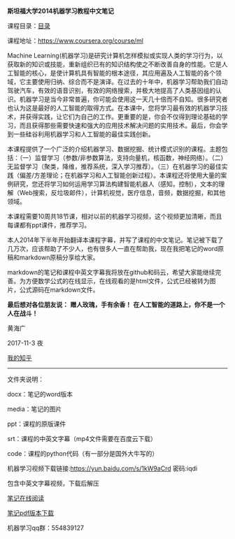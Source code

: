**斯坦福大学2014机器学习教程中文笔记**

课程目录：[目录](index.html)

课程地址：<https://www.coursera.org/course/ml>

Machine Learning(机器学习)是研究计算机怎样模拟或实现人类的学习行为，以获取新的知识或技能，重新组织已有的知识结构使之不断改善自身的性能。它是人工智能的核心，是使计算机具有智能的根本途径，其应用遍及人工智能的各个领域，它主要使用归纳、综合而不是演译。在过去的十年中，机器学习帮助我们自动驾驶汽车，有效的语音识别，有效的网络搜索，并极大地提高了人类基因组的认识。机器学习是当今非常普遍，你可能会使用这一天几十倍而不自知。很多研究者也认为这是最好的人工智能的取得方式。在本课中，您将学习最有效的机器学习技术，并获得实践，让它们为自己的工作。更重要的是，你会不仅得到理论基础的学习，而且获得那些需要快速和强大的应用技术解决问题的实用技术。最后，你会学到一些硅谷利用机器学习和人工智能的最佳实践创新。

本课程提供了一个广泛的介绍机器学习、数据挖掘、统计模式识别的课程。主题包括：（一）监督学习（参数/非参数算法，支持向量机，核函数，神经网络）。（二）无监督学习（聚类，降维，推荐系统，深入学习推荐）。（三）在机器学习的最佳实践（偏差/方差理论；在机器学习和人工智能创新过程）。本课程还将使用大量的案例研究，您还将学习如何运用学习算法构建智能机器人（感知，控制），文本的理解（Web搜索，反垃圾邮件），计算机视觉，医疗信息，音频，数据挖掘，和其他领域。

本课程需要10周共18节课，相对以前的机器学习视频，这个视频更加清晰，而且每课都有ppt课件，推荐学习。

本人2014年下半年开始翻译本课程字幕，并写了课程的中文笔记。笔记被下载了几万次，应该帮助了不少人，也有很多人一直在帮助我，现在我把笔记的word原稿和markdown原稿分享给大家。

markdown的笔记和课程中英文字幕我将放在github和码云，希望大家能继续完善。为方便数学公式的在线显示，在线观看的是html文件，公式已经被转为图片，公式源码在markdown文件。

**最后想对各位朋友说：**
**赠人玫瑰，手有余香！**
**在人工智能的道路上，你不是一个人在战斗！**

黄海广

2017-11-3 夜

[我的知乎](https://www.zhihu.com/people/fengdu78/activities)

-----------------------

文件夹说明：

docx：笔记的word版本

media：笔记的图片

ppt：课程的原版课件

srt：课程的中英文字幕（mp4文件需要在百度云下载）

code：课程的python代码（有一部分是国外大牛写的）

机器学习视频下载链接:https://yun.baidu.com/s/1kW9aCrd 密码:iqdi

包含中英文字幕视频，下载后解压

[笔记在线阅读](http://www.ai-start.com/ml2014)

[笔记pdf版本下载](http://fengdu78.gitee.io/coursera-ml-andrewng-notes/%E6%9C%BA%E5%99%A8%E5%AD%A6%E4%B9%A0%E4%B8%AA%E4%BA%BA%E7%AC%94%E8%AE%B0%E5%AE%8C%E6%95%B4%E7%89%88v5.pdf)

机器学习qq群：554839127

